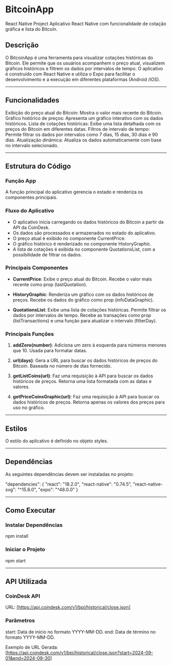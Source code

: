 # BitcoinApp

React Native Project
Aplicativo React Native com funcionalidade de cotação gráfica e lista do Bitcoin.

## Descrição

O BitcoinApp é uma ferramenta para visualizar cotações históricas do Bitcoin. Ele permite que os usuários acompanhem o preço atual, visualizem gráficos históricos e filtrem os dados por intervalos de tempo. O aplicativo é construído com React Native e utiliza o Expo para facilitar o desenvolvimento e a execução em diferentes plataformas (Android /iOS).

---

## Funcionalidades

Exibição do preço atual do Bitcoin: Mostra o valor mais recente do Bitcoin.
Gráfico histórico de preços: Apresenta um gráfico interativo com os dados históricos.
Lista de cotações históricas: Exibe uma lista detalhada com os preços do Bitcoin em diferentes datas.
Filtros de intervalo de tempo: Permite filtrar os dados por intervalos como 7 dias, 15 dias, 30 dias e 90 dias.
Atualização dinâmica: Atualiza os dados automaticamente com base no intervalo selecionado.

---

## Estrutura do Código

### Função App

A função principal do aplicativo gerencia o estado e renderiza os componentes principais.

### Fluxo do Aplicativo

- O aplicativo inicia carregando os dados históricos do Bitcoin a partir da API da CoinDesk.
- Os dados são processados e armazenados no estado do aplicativo.
- O preço atual é exibido no componente CurrentPrice.
- O gráfico histórico é renderizado no componente HistoryGraphic.
- A lista de cotações é exibida no componente QuotationsList, com a possibilidade de filtrar os dados.

### Principais Componentes

- **CurrentPrice**:
Exibe o preço atual do Bitcoin.
Recebe o valor mais recente como prop (lastQuotation).

- **HistoryGraphic**:
Renderiza um gráfico com os dados históricos de preços.
Recebe os dados do gráfico como prop (infoDataGraphic).

- **QuotationsList**:
Exibe uma lista de cotações históricas.
Permite filtrar os dados por intervalos de tempo.
Recebe as transações como prop (listTransactions) e uma função para atualizar o intervalo (filterDay).

### Principais Funções

1. **addZero(number)**:
Adiciona um zero à esquerda para números menores que 10.
Usada para formatar datas.

2. **url(days)**:
Gera a URL para buscar os dados históricos de preços do Bitcoin.
Baseada no número de dias fornecido.

3. **getListCoins(url)**:
Faz uma requisição à API para buscar os dados históricos de preços.
Retorna uma lista formatada com as datas e valores.

4. **getPriceCoinsGraphic(url)**:
Faz uma requisição à API para buscar os dados históricos de preços.
Retorna apenas os valores dos preços para uso no gráfico.

---

## Estilos

O estilo do aplicativo é definido no objeto styles.

---

## Dependências

As seguintes dependências devem ser instaladas no projeto:

"dependencies": {
  "react": "18.2.0",
  "react-native": "0.74.5",
  "react-native-svg": "^15.8.0",
  "expo": "^48.0.0"
}

---

## Como Executar

### Instalar Dependências

npm install

### Iniciar o Projeto

npm start

---

## API Utilizada

### CoinDesk API

URL: [https://api.coindesk.com/v1/bpi/historical/close.json]

### Parâmetros

start: Data de início no formato YYYY-MM-DD.
end: Data de término no formato YYYY-MM-DD.

Exemplo de URL Gerada:
[https://api.coindesk.com/v1/bpi/historical/close.json?start=2024-09-01&end=2024-09-30]
